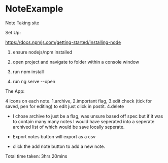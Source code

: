 # NoteExample
Note Taking site


Set Up:

https://docs.npmjs.com/getting-started/installing-node

1. ensure nodejs/npm installed

2. open project and navigate to folder within a console window

3. run npm install

4. run ng serve --open


The App:

4 icons on each note.
 1.archive, 
 2.important flag,
 3.edit check (tick for saved, pen for editing) to edit just click in postit.
 4.delete

- I chose archive to just be a flag, was unsure based off spec but if it was to contain many many notes 
  I would have seperated into a seperate archived list of which would be save locally seperate.

- Export notes button will export as a csv

- click the add note button to add a new note. 


Total time taken: 3hrs 20mins
